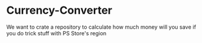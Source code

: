 # Currency-Converter

We want to crate a repository to calculate how much money will you save if you do trick stuff with PS Store's region
